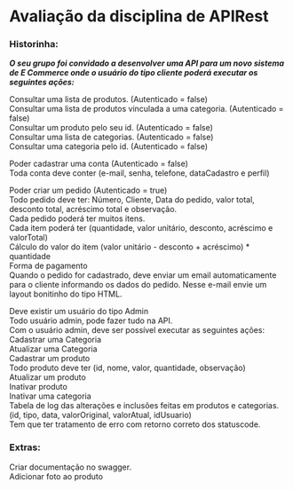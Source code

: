 # Avaliação da disciplina de APIRest
                                                                       
### Historinha:

***O seu grupo foi convidado a desenvolver uma API para um novo sistema de E Commerce  onde o usuário do tipo cliente poderá executar os seguintes ações:*** 

Consultar uma lista de produtos. (Autenticado = false)  
Consultar uma lista de produtos vinculada a uma categoria. (Autenticado = false)  
Consultar um produto pelo seu id. (Autenticado = false)  
Consultar uma lista de categorias. (Autenticado = false)  
Consultar uma categoria pelo id. (Autenticado = false)  

Poder cadastrar uma conta (Autenticado = false)  
Toda conta deve conter (e-mail, senha, telefone, dataCadastro e perfil)  


Poder criar um pedido (Autenticado = true)  
Todo pedido deve ter: Número, Cliente, Data do pedido, valor total, desconto total, acréscimo total e observação.  
Cada pedido poderá ter muitos itens.  
Cada item poderá ter (quantidade, valor unitário,  desconto, acréscimo e valorTotal)  
Cálculo do valor do item (valor unitário - desconto + acréscimo) * quantidade  
Forma de pagamento  
Quando o pedido for cadastrado, deve enviar um email automaticamente para o cliente informando os dados do pedido. Nesse e-mail envie um layout bonitinho do tipo HTML.  
	
Deve existir um usuário do tipo Admin  
Todo usuário admin, pode fazer tudo na API.  
Com o usuário admin, deve ser possível executar as seguintes ações:  
Cadastrar uma Categoria  
Atualizar uma Categoria  
Cadastrar um produto  
Todo produto deve ter (id, nome, valor, quantidade, observação)  
Atualizar um produto  
Inativar produto  
Inativar uma categoria  
Tabela de log das alterações e inclusões feitas em produtos e categorias.  
(id, tipo, data, valorOriginal, valorAtual, idUsuario)  
Tem que ter tratamento de erro com retorno correto dos statuscode.               
### Extras:  
Criar documentação no swagger.  
Adicionar foto ao produto  
